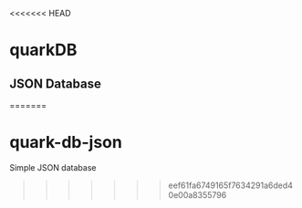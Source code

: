 <<<<<<< HEAD
# quarkDB
## JSON Database
=======
# quark-db-json
Simple JSON database
>>>>>>> eef61fa6749165f7634291a6ded40e00a8355796
